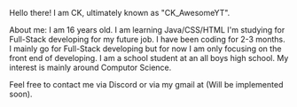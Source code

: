 Hello there! I am CK, ultimately known as "CK_AwesomeYT".

About me:
 I am 16 years old.
 I am learning Java/CSS/HTML
 I'm studying for Full-Stack developing for my future job.
 I have been coding for 2-3 months.
 I mainly go for Full-Stack developing but for now I am only focusing on the front end of developing.
 I am a school student at an all boys high school.
 My interest is mainly around Computor Science.

Feel free to contact me via Discord or via my gmail at (Will be implemented soon).